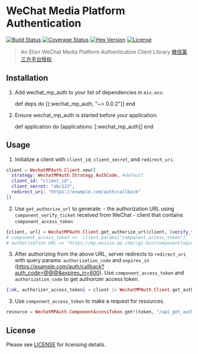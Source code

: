 # WeChat Media Platform Authentication

[![Build Status][travis-img]][travis] [![Coverage Status][coverage-img]][coverage] [![Hex Version][hex-img]][hex] [![License][license-img]][license]

[coverage-img]: https://coveralls.io/repos/he9qi/wechat_mp_auth/badge.svg?branch=master&service=github
[coverage]: https://coveralls.io/github/he9qi/wechat_mp_auth?branch=master
[travis-img]: https://travis-ci.org/he9qi/wechat_mp_auth.svg?branch=master
[travis]: https://travis-ci.org/he9qi/wechat_mp_auth
[hex-img]: https://img.shields.io/hexpm/v/wechat_mp_auth.svg
[hex]: https://hex.pm/packages/wechat_mp_auth
[license-img]: http://img.shields.io/badge/license-MIT-brightgreen.svg
[license]: http://opensource.org/licenses/MIT

> An Elixir WeChat Media Platform Authentication Client Library [微信第三方平台授权](https://open.weixin.qq.com/cgi-bin/showdocument?action=dir_list&t=resource/res_list&verify=1&id=open1453779503&token=0fbba0141afd0e79e61025b7a0cbf63a1850251e&lang=zh_CN)

## Installation

  1. Add wechat_mp_auth to your list of dependencies in `mix.exs`:

        def deps do
          [{:wechat_mp_auth, "~> 0.0.2"}]
        end

  2. Ensure wechat_mp_auth is started before your application:

        def application do
          [applications: [:wechat_mp_auth]]
        end

## Usage

  1. Initialize a client with `client_id`, `client_secret`, and `redirect_uri`.

  ```elixir
  client = WechatMPAuth.Client.new([
    strategy: WechatMPAuth.Strategy.AuthCode, #default
    client_id: "client_id",
    client_secret: "abc123",
    redirect_uri: "https://example.com/auth/callback"
  ])
  ```

  2. Use `get_authorize_url` to generate:
    - the authorization URL using `component_verify_ticket` received from WeChat
    - client that contains `component_access_token`

  ```elixir
  {client, url} = WechatMPAuth.Client.get_authorize_url(client, [verify_ticket: verify_ticket])
  # component_access_token => `client.params["component_access_token"]`
  # authorization URL => "https://mp.weixin.qq.com/cgi-bin/componentloginpage?component_appid=client_id&pre_auth_code=preauthcode@@@xxx&redirect_uri=https://example.com/auth/callback"
  ```

  3. After authorizing from the above URL, server redirects to `redirect_uri` with query params: `authorization_code` and `expires_in` (https://example.com/auth/callback?auth_code=@@@&expires_in=600). Use `component_access_token` and `authorization_code` to get authorizer access token.

  ```elixir
  {:ok, authorizer_access_token} = client |> WechatMPAuth.Client.get_authorizer_access_token([authorization_code: authorization_code, component_access_token: "component-access-token"])
  ```

  3. Use `component_access_token` to make a request for resources.

  ```elixir
  resource = WechatMPAuth.ComponentAccessToken.get!(token, "/api_get_authorizer_info").body
  ```

## License

Please see [LICENSE](https://github.com/he9qi/wechat_mp_auth/blob/master/LICENSE) for licensing details.
